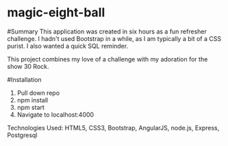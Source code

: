 # magic-eight-ball

#Summary
This application was created in six hours as a fun refresher challenge.  I hadn't used Bootstrap in a while, as I am typically a bit of a CSS purist. I also wanted a quick SQL reminder.

This project combines my love of a challenge with my adoration for the show 30 Rock.

#Installation
 1. Pull down repo
 2. npm install
 3. npm start
 4. Navigate to localhost:4000
 

Technologies Used: HTML5, CSS3, Bootstrap, AngularJS, node.js, Express, Postgresql

